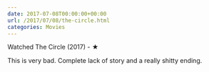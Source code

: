 ```yaml
---
date: 2017-07-08T00:00:00+00:00
url: /2017/07/08/the-circle.html
categories: Movies
---
```

Watched The Circle (2017) - ★

This is very bad. Complete lack of story and a really shitty ending.


